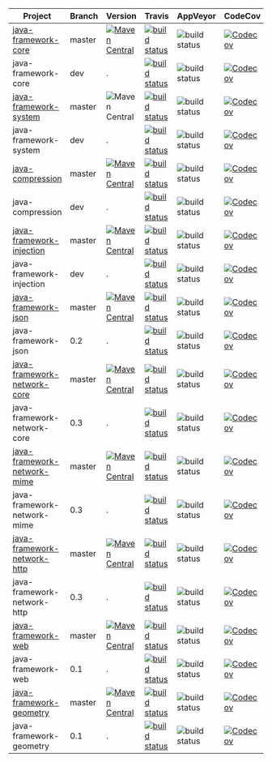 Project | Branch | Version | Travis | AppVeyor | CodeCov
--- | --- | --- | --- | --- | ---
[java-framework-core](https://github.com/lecousin/java-framework-core) | master | [![Maven Central](https://img.shields.io/maven-central/v/net.lecousin/core.svg)](http://search.maven.org/#search%7Cga%7C1%7Cg%3A%22net.lecousin%22%20AND%20a%3A%22core%22) | [![build status](https://travis-ci.org/lecousin/java-framework-core.svg?branch=master)](https://travis-ci.org/lecousin/java-framework-core/builds) | ![build status](https://ci.appveyor.com/api/projects/status/github/lecousin/java-framework-core?branch=master&svg=true "Build Status") | [![Codecov](https://codecov.io/gh/lecousin/java-framework-core/graph/badge.svg)](https://codecov.io/gh/lecousin/java-framework-core/branch/master)
java-framework-core | dev | . | [![build status](https://travis-ci.org/lecousin/java-framework-core.svg?branch=dev "Build Status")](https://travis-ci.org/lecousin/java-framework-core/builds) | ![build status](https://ci.appveyor.com/api/projects/status/github/lecousin/java-framework-core?branch=dev&svg=true "Build Status") | [![Codecov](https://codecov.io/gh/lecousin/java-framework-core/branch/dev/graph/badge.svg)](https://codecov.io/gh/lecousin/java-framework-core/branch/dev)
[java-framework-system](https://github.com/lecousin/java-framework-system) | master | ![Maven Central](https://img.shields.io/maven-central/v/net.lecousin.framework.system/system-api.svg) | [![build status](https://travis-ci.org/lecousin/java-framework-system.svg?branch=master)](https://travis-ci.org/lecousin/java-framework-system/builds) | ![build status](https://ci.appveyor.com/api/projects/status/github/lecousin/java-framework-system?branch=master&svg=true "Build Status") | [![Codecov](https://codecov.io/gh/lecousin/java-framework-system/graph/badge.svg)](https://codecov.io/gh/lecousin/java-framework-system/branch/master)
java-framework-system | dev | . | [![build status](https://travis-ci.org/lecousin/java-framework-system.svg?branch=dev)](https://travis-ci.org/lecousin/java-framework-system/builds) | ![build status](https://ci.appveyor.com/api/projects/status/github/lecousin/java-framework-system?branch=dev&svg=true "Build Status") | [![Codecov](https://codecov.io/gh/lecousin/java-framework-system/branch/dev/graph/badge.svg)](https://codecov.io/gh/lecousin/java-framework-system/branch/dev)
[java-compression](https://github.com/lecousin/java-compression) | master | [![Maven Central](https://img.shields.io/maven-central/v/net.lecousin.compression/parent-pom.svg)](http://search.maven.org/#search%7Cga%7C1%7Cg%3A%22net.lecousin.compression%22) | [![build status](https://travis-ci.org/lecousin/java-compression.svg?branch=master)](https://travis-ci.org/lecousin/java-compression/builds) | ![build status](https://ci.appveyor.com/api/projects/status/github/lecousin/java-compression?branch=master&svg=true "Build Status") | [![Codecov](https://codecov.io/gh/lecousin/java-compression/graph/badge.svg)](https://codecov.io/gh/lecousin/java-compression/branch/master)
java-compression | dev | . | [![build status](https://travis-ci.org/lecousin/java-compression.svg?branch=dev)](https://travis-ci.org/lecousin/java-compression/builds) | ![build status](https://ci.appveyor.com/api/projects/status/github/lecousin/java-compression?branch=dev&svg=true "Build Status") | [![Codecov](https://codecov.io/gh/lecousin/java-compression/branch/dev/graph/badge.svg)](https://codecov.io/gh/lecousin/java-compression/branch/dev)
[java-framework-injection](https://github.com/lecousin/java-framework-injection) | master | [![Maven Central](https://img.shields.io/maven-central/v/net.lecousin.framework/injection.svg)](http://search.maven.org/#search%7Cga%7C1%7Cg%3A%22net.lecousin.framework%22%20AND%20a%3A%22injection%22) | [![build status](https://travis-ci.org/lecousin/java-framework-injection.svg?branch=master)](https://travis-ci.org/lecousin/java-framework-injection/builds) | ![build status](https://ci.appveyor.com/api/projects/status/github/lecousin/java-framework-injection?branch=master&svg=true "Build Status") | [![Codecov](https://codecov.io/gh/lecousin/java-framework-injection/graph/badge.svg)](https://codecov.io/gh/lecousin/java-framework-injection/branch/master)
java-framework-injection | dev | . | [![build status](https://travis-ci.org/lecousin/java-framework-injection.svg?branch=dev)](https://travis-ci.org/lecousin/java-framework-injection/builds) | ![build status](https://ci.appveyor.com/api/projects/status/github/lecousin/java-framework-injection?branch=dev&svg=true "Build Status") | [![Codecov](https://codecov.io/gh/lecousin/java-framework-injection/branch/dev/graph/badge.svg)](https://codecov.io/gh/lecousin/java-framework-injection/branch/dev)
[java-framework-json](https://github.com/lecousin/java-framework-json) | master | [![Maven Central](https://img.shields.io/maven-central/v/net.lecousin.framework/json.svg)](http://search.maven.org/#search%7Cga%7C1%7Cg%3A%22net.lecousin.framework%22%20AND%20a%3A%22json%22) | [![build status](https://travis-ci.org/lecousin/java-framework-json.svg?branch=master)](https://travis-ci.org/lecousin/java-framework-json/builds) | ![build status](https://ci.appveyor.com/api/projects/status/github/lecousin/java-framework-json?branch=master&svg=true "Build Status") | [![Codecov](https://codecov.io/gh/lecousin/java-framework-json/graph/badge.svg)](https://codecov.io/gh/lecousin/java-framework-json/branch/master)
java-framework-json | 0.2 | . | [![build status](https://travis-ci.org/lecousin/java-framework-json.svg?branch=0.2)](https://travis-ci.org/lecousin/java-framework-json/builds) | ![build status](https://ci.appveyor.com/api/projects/status/github/lecousin/java-framework-json?branch=0.2&svg=true "Build Status") | [![Codecov](https://codecov.io/gh/lecousin/java-framework-json/branch/0.2/graph/badge.svg)](https://codecov.io/gh/lecousin/java-framework-json/branch/0.2)
[java-framework-network-core](https://github.com/lecousin/java-framework-network-core) | master | [![Maven Central](https://img.shields.io/maven-central/v/net.lecousin.framework.network/core.svg)](http://search.maven.org/#search%7Cga%7C1%7Cg%3A%22net.lecousin.framework.network%22%20AND%20a%3A%22core%22) | [![build status](https://travis-ci.org/lecousin/java-framework-network-core.svg?branch=master)](https://travis-ci.org/lecousin/java-framework-network-core/builds) | ![build status](https://ci.appveyor.com/api/projects/status/github/lecousin/java-framework-network-core?branch=master&svg=true "Build Status") | [![Codecov](https://codecov.io/gh/lecousin/java-framework-network-core/graph/badge.svg)](https://codecov.io/gh/lecousin/java-framework-network-core/branch/master)
java-framework-network-core | 0.3 | . | [![build status](https://travis-ci.org/lecousin/java-framework-network-core.svg?branch=0.3)](https://travis-ci.org/lecousin/java-framework-network-core/builds) | ![build status](https://ci.appveyor.com/api/projects/status/github/lecousin/java-framework-network-core?branch=0.3&svg=true "Build Status") | [![Codecov](https://codecov.io/gh/lecousin/java-framework-network-core/branch/0.3/graph/badge.svg)](https://codecov.io/gh/lecousin/java-framework-network-core/branch/0.3)
[java-framework-network-mime](https://github.com/lecousin/java-framework-network-mime) | master | [![Maven Central](https://img.shields.io/maven-central/v/net.lecousin.framework.network/mime.svg)](http://search.maven.org/#search%7Cga%7C1%7Cg%3A%22net.lecousin.framework.network%22%20AND%20a%3A%22mime%22) | [![build status](https://travis-ci.org/lecousin/java-framework-network-mime.svg?branch=master)](https://travis-ci.org/lecousin/java-framework-network-mime/builds) | ![build status](https://ci.appveyor.com/api/projects/status/github/lecousin/java-framework-network-mime?branch=master&svg=true "Build Status") | [![Codecov](https://codecov.io/gh/lecousin/java-framework-network-mime/graph/badge.svg)](https://codecov.io/gh/lecousin/java-framework-network-mime/branch/master)
java-framework-network-mime | 0.3 | . | [![build status](https://travis-ci.org/lecousin/java-framework-network-mime.svg?branch=0.3)](https://travis-ci.org/lecousin/java-framework-network-mime/builds) | ![build status](https://ci.appveyor.com/api/projects/status/github/lecousin/java-framework-network-mime?branch=0.3&svg=true "Build Status") | [![Codecov](https://codecov.io/gh/lecousin/java-framework-network-mime/branch/0.3/graph/badge.svg)](https://codecov.io/gh/lecousin/java-framework-network-mime/branch/0.3)
[java-framework-network-http](https://github.com/lecousin/java-framework-network-http) | master | [![Maven Central](https://img.shields.io/maven-central/v/net.lecousin.framework.network/http.svg)](http://search.maven.org/#search%7Cga%7C1%7Cg%3A%22net.lecousin.framework.network%22%20AND%20a%3A%22http%22) | [![build status](https://travis-ci.org/lecousin/java-framework-network-http.svg?branch=master)](https://travis-ci.org/lecousin/java-framework-network-http/builds) | ![build status](https://ci.appveyor.com/api/projects/status/github/lecousin/java-framework-network-http?branch=master&svg=true "Build Status") | [![Codecov](https://codecov.io/gh/lecousin/java-framework-network-http/graph/badge.svg)](https://codecov.io/gh/lecousin/java-framework-network-http/branch/master)
java-framework-network-http | 0.3 | . | [![build status](https://travis-ci.org/lecousin/java-framework-network-http.svg?branch=0.3)](https://travis-ci.org/lecousin/java-framework-network-http/builds) | ![build status](https://ci.appveyor.com/api/projects/status/github/lecousin/java-framework-network-http?branch=0.3&svg=true "Build Status") | [![Codecov](https://codecov.io/gh/lecousin/java-framework-network-http/branch/0.3/graph/badge.svg)](https://codecov.io/gh/lecousin/java-framework-network-http/branch/0.3)
[java-framework-web](https://github.com/lecousin/java-framework-web) | master | [![Maven Central](https://img.shields.io/maven-central/v/net.lecousin.framework/web.svg)](http://search.maven.org/#search%7Cga%7C1%7Cg%3A%22net.lecousin.framework%22%20AND%20a%3A%22web%22) | [![build status](https://travis-ci.org/lecousin/java-framework-web.svg?branch=master)](https://travis-ci.org/lecousin/java-framework-web/builds) | ![build status](https://ci.appveyor.com/api/projects/status/github/lecousin/java-framework-web?branch=master&svg=true "Build Status") | [![Codecov](https://codecov.io/gh/lecousin/java-framework-web/graph/badge.svg)](https://codecov.io/gh/lecousin/java-framework-web/branch/master)
java-framework-web | 0.1 | . | [![build status](https://travis-ci.org/lecousin/java-framework-web.svg?branch=0.1)](https://travis-ci.org/lecousin/java-framework-web/builds) | ![build status](https://ci.appveyor.com/api/projects/status/github/lecousin/java-framework-web?branch=0.1&svg=true "Build Status") | [![Codecov](https://codecov.io/gh/lecousin/java-framework-web/branch/0.1/graph/badge.svg)](https://codecov.io/gh/lecousin/java-framework-web/branch/0.1)
[java-framework-geometry](https://github.com/lecousin/java-framework-geometry) | master | [![Maven Central](https://img.shields.io/maven-central/v/net.lecousin.framework/geometry.svg)](http://search.maven.org/#search%7Cga%7C1%7Cg%3A%22net.lecousin.framework%22%20AND%20a%3A%22geometry%22) | [![build status](https://travis-ci.org/lecousin/java-framework-geometry.svg?branch=master)](https://travis-ci.org/lecousin/java-framework-geometry/builds) | ![build status](https://ci.appveyor.com/api/projects/status/github/lecousin/java-framework-geometry?branch=master&svg=true "Build Status") | [![Codecov](https://codecov.io/gh/lecousin/java-framework-geometry/graph/badge.svg)](https://codecov.io/gh/lecousin/java-framework-geometry/branch/master)
java-framework-geometry | 0.1 | . | [![build status](https://travis-ci.org/lecousin/java-framework-geometry.svg?branch=0.1)](https://travis-ci.org/lecousin/java-framework-geometry/builds) | ![build status](https://ci.appveyor.com/api/projects/status/github/lecousin/java-framework-geometry?branch=0.1&svg=true "Build Status") | [![Codecov](https://codecov.io/gh/lecousin/java-framework-geometry/branch/0.1/graph/badge.svg)](https://codecov.io/gh/lecousin/java-framework-geometry/branch/0.1)

